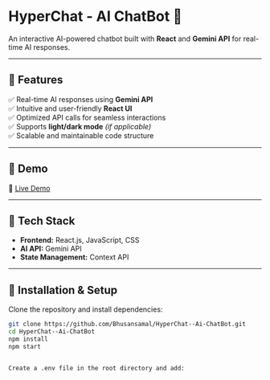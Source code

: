 
# HyperChat - AI ChatBot 🚀

An interactive AI-powered chatbot built with **React** and **Gemini API** for real-time AI responses.

---

## 🔹 Features  
✅ Real-time AI responses using **Gemini API**  
✅ Intuitive and user-friendly **React UI**  
✅ Optimized API calls for seamless interactions  
✅ Supports **light/dark mode** *(if applicable)*  
✅ Scalable and maintainable code structure  

---

## 🔹 Demo  
🔗 [Live Demo](https://hyper-chat.netlify.app/)  

---

## 🔹 Tech Stack  
- **Frontend:** React.js, JavaScript, CSS  
- **AI API:** Gemini API  
- **State Management:** Context API

---

## 🔹 Installation & Setup  

Clone the repository and install dependencies:  

```bash
git clone https://github.com/Bhusansamal/HyperChat--Ai-ChatBot.git
cd HyperChat--Ai-ChatBot
npm install
npm start


Create a .env file in the root directory and add:
